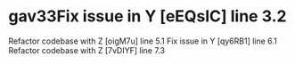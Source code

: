 # gav33Fix issue in Y [eEQslC] line 3.2
Refactor codebase with Z [oigM7u] line 5.1
Fix issue in Y [qy6RB1] line 6.1
Refactor codebase with Z [7vDIYF] line 7.3
